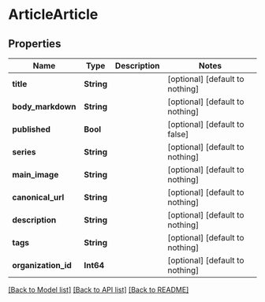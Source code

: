 # ArticleArticle


## Properties
Name | Type | Description | Notes
------------ | ------------- | ------------- | -------------
**title** | **String** |  | [optional] [default to nothing]
**body_markdown** | **String** |  | [optional] [default to nothing]
**published** | **Bool** |  | [optional] [default to false]
**series** | **String** |  | [optional] [default to nothing]
**main_image** | **String** |  | [optional] [default to nothing]
**canonical_url** | **String** |  | [optional] [default to nothing]
**description** | **String** |  | [optional] [default to nothing]
**tags** | **String** |  | [optional] [default to nothing]
**organization_id** | **Int64** |  | [optional] [default to nothing]


[[Back to Model list]](../README.md#models) [[Back to API list]](../README.md#api-endpoints) [[Back to README]](../README.md)



